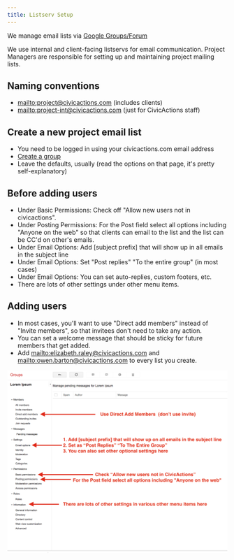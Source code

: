 ```yaml
---
title: Listserv Setup
---
```


We manage email lists via [Google Groups/Forum](https://groups.google.com/a/civicactions.net/forum/)

We use internal and client-facing listservs for email communication. Project Managers are responsible for setting up and maintaining project mailing lists.

## Naming conventions

-   <mailto:project@civicactions.com> (includes clients)
-   <mailto:project-int@civicactions.com> (just for CivicActions staff)

## Create a new project email list

-   You need to be logged in using your civicactions.com email address
-   [Create a group](https://groups.google.com/a/civicactions.net/forum/#!creategroup)
-   Leave the defaults, usually (read the options on that page, it's pretty self-explanatory)

## Before adding users

-   Under Basic Permissions: Check off "Allow new users not in civicactions".
-   Under Posting Permissions: For the Post field select all options including "Anyone on the web" so that clients can email to the list and the list can be CC'd on other's emails.
-   Under Email Options: Add \[subject prefix] that will show up in all emails in the subject line
-   Under Email Options: Set "Post replies" "To the entire group" (in most cases)
-   Under Email Options: You can set auto-replies, custom footers, etc.
-   There are lots of other settings under other menu items.

## Adding users

-   In most cases, you'll want to use "Direct add members" instead of "Invite members", so that invitees don't need to take any action.
-   You can set a welcome message that should be sticky for future members that get added.
-   Add <mailto:elizabeth.raley@civicactions.com> and <mailto:owen.barton@civicactions.com> to every list you create.

![alt text](../../assets/images/create-google-group-listserv.png "PM listserv setup")
